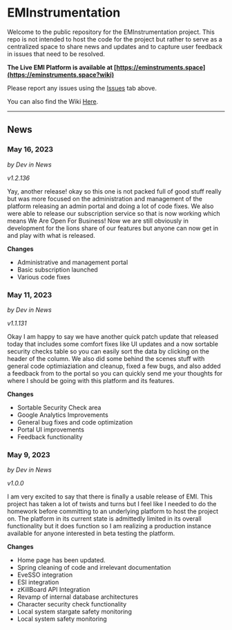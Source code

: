 # EMInstrumentation
Welcome to the public repository for the EMInstrumentation project. This repo is not intended to host the code for the project but rather to serve as a centralized space to share news and updates and to capture user feedback in issues that need to be resolved.

**The Live EMI Platform is available at [https://eminstruments.space](https://eminstruments.space?wiki)**

Please report any issues using the [Issues](https://github.com/OrsikIronfist/EMInstrumentation/issues) tab above.

You can also find the Wiki [Here](https://github.com/OrsikIronfist/EMInstrumentation/wiki).

----
## News
### May 16, 2023
*by Dev in News*

*v1.2.136*

Yay, another release! okay so this one is not packed full of good stuff really but was more focused on the administration and management of the platform releasing an admin portal and doing a lot of code fixes. We also were able to release our subscription service so that is now working which means We Are Open For Business! Now we are still obviously in development for the lions share of our features but anyone can now get in and play with what is released.

**Changes**
- Administrative and management portal
- Basic subscription launched
- Various code fixes

### May 11, 2023
*by Dev in News*

*v1.1.131*

Okay I am happy to say we have another quick patch update that released today that includes some comfort fixes like UI updates and a now sortable security checks table so you can easily sort the data by clicking on the header of the column. We also did some behind the scenes stuff with general code optimiaziation and cleanup, fixed a few bugs, and also added a feedback from to the portal so you can quickly send me your thoughts for where I should be going with this platform and its features.

**Changes**
- Sortable Security Check area
- Google Analytics Improvements
- General bug fixes and code optimization
- Portal UI improvements
- Feedback functionality

### May 9, 2023
*by Dev in News*

*v1.0.0*

I am very excited to say that there is finally a usable release of EMI. This project has taken a lot of twists and turns but I feel like I needed to do the homework before committing to an underlying platform to host the project on. The platform in its current state is admittedly limited in its overall functionality but it does function so I am realizing a production instance available for anyone interested in beta testing the platform.

**Changes**
- Home page has been updated.
- Spring cleaning of code and irrelevant documentation
- EveSSO integration
- ESI integration
- zKillBoard API Integration
- Revamp of internal database architectures
- Character security check functionality
- Local system stargate safety monitoring
- Local system safety monitoring
